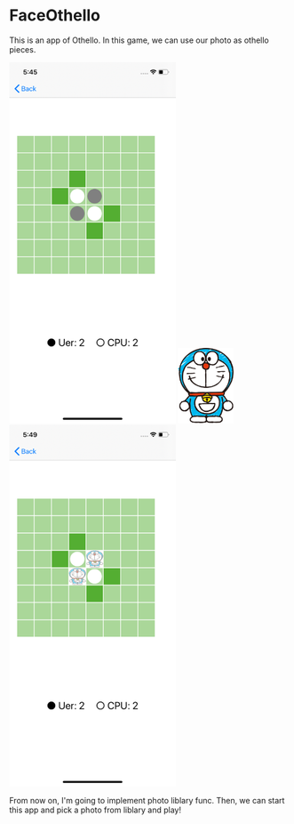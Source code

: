 # FaceOthello
This is an app of Othello. In this game, we can use our photo as othello pieces.

<img src="src/ScreenShot.png" alt="Othello" title="Othello" width="300px"> <img src="src/dora.png" alt="Othello" title="Othello" width="100px"> <img src="src/ScreenShotDora.png" alt="Othello" title="Othello" width="300px">

From now on, I'm going to implement photo liblary func.
Then, we can start this app and pick a photo from liblary and play!
